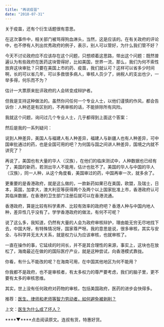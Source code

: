 ```yaml
---
title: "再说疫苗"
date: "2018-07-31"
---
```


关于疫苗，还有个衍生话题很有意思。

在这次事件中，相关部门被骂得狗血淋头，当然，这是应该的。在有关政府的评论中，也不停有人列出优秀政府的例子，表示，别人可以管好，为什么我们管不好？

今天不讨论政府应不应该存在这个问题，只想顺着这思路，带出这个问题：既然普遍认为有些政府在医药这块管得好，比如美国，世界一流，那么，我们为何不索性放弃这块审批？只要在美国上市的药、疫苗，我们就认可？这样可以省多少时间啊，长的可以省几年，可以多救很多病人，审核人员少了，纳税人的支出也少，一举多得，何乐而不为？

估计一大票原来批评政府的人会转变成辩护者。

但我是支持这种做法的。虽然你问任何一个专业人士，以他们谨慎的作风，都会告诉你：人种还是有区别的，不再审核的话，不能排除所有风险。

我就这个问题，询问过几个专业人士，几乎都得到上面这个答案：

然后是我的一系列疑问：

说到人种差异，美国人与福建人有人种差异，福建人与新疆人也有人种差异，可中国审批通过的药，也是全国可用的吧？为何国与国之间讲人种差异，国境之内就不讲究了？

再说了，美国也有大量的华人（汉族），在他们的临床测试中，人种数据也已经有了，美国的新药，若测出华人不能用，估计也批不了。美国的华人与中国的华人（汉族），同一人种，从这个角度看，美国审过的药，中国再审一次，就多余了。

更重要的是香港政府，就是这么做的，一款新药如果已在美国，欧盟，及瑞士，日本，英国，加拿大，澳大利亚等获得两个及两个以上国家批准上市，香港政府认可其临床数据，在香港的卫生部门注册后就可以在香港流通。

香港政府，算是比较有科学素养、比较有效率的政府吧？香港人种与中国内地人种，差异性几乎没有了。学学香港政府的做法，有何不可呢？

说了这么多，我知道，仍然有大量的人会为政府审核辩护，理由能无穷无尽地找下去，中国大呀，有特殊情况呀，国家尊严呀。我的意思是说，很多审核，其实与安全、与科学并无太大关系，就是权力认为应该审核，也就审核了。

一直在操作的事，它延续的时间长，并不是其合理性的来源，事实上，这块也在放松了，海南最近在做的的国际医疗产业，就是这种尝试，向香港模式靠拢。

你看，有什么不能改的呢？在海南可用，在中国其他地区为何不能用？

你我都不是政府，也不是审核者，有太多权力的尊严要考虑，我们的脑子里，更不要有太多的审核思维。

其实，世上没有任何政府对药物的审核，包括美国政府，医药的进步会快得多。

推荐：[医生、律师和老师等智力劳动者，如何避免被剥削？](http://mp.weixin.qq.com/s?__biz=MjM5NDU0Mjk2MQ==&mid=2651625291&idx=1&sn=e3c6e12397c4b38aeae995fd1c8a8ce2&chksm=bd7e13558a099a43deb0f54706bd4569f01ef3a8970e8bdb26e673f8e05b193087373bb24628&scene=21#wechat_redirect)

上文：[医生为什么成了坏人？](http://mp.weixin.qq.com/s?__biz=MjM5NDU0Mjk2MQ==&mid=2651629646&idx=1&sn=d209cc295dde701a35867a444fb2a399&chksm=bd7e2c508a09a5461b2397258ef67fc5168c84b81a27dc9a89b6ddd24f1ac617568da9d511a2&scene=21#wechat_redirect)

****▼****点击阅读原文。连叔有货，特惠好货。
